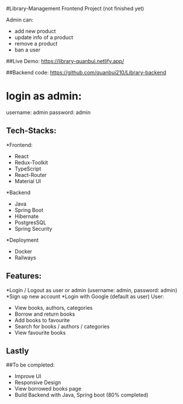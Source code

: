 #Library-Management Frontend Project (not finished yet)

Admin can:

- add new product
- update info of a product
- remove a product
- ban a user

##Live Demo: https://library-quanbui.netlify.app/

##Backend code: https://github.com/quanbui210/Library-backend


# login as admin: 
username: admin
password: admin


## Tech-Stacks:
*Frontend:
- React 
- Redux-Toolkit
- TypeScript
- React-Router
- Material UI

*Backend
- Java
- Spring Boot
- Hibernate
- PostgresSQL
- Spring Security

*Deployment
- Docker
- Railways


## Features: 
*Login / Logout as user or admin  (username: admin, password: admin)
*Sign up new account
*Login with Google (default as user)
User: 
- View books, authors, categories
- Borrow and return books
- Add books to favourite
- Search for books / authors / categories
- View favourite books

## Lastly

##To be completed:
- Improve UI
- Responsive Design
- View borrowed books page
- Build Backend with Java, Spring boot (80% completed)



